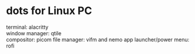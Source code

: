 # dots for Linux PC

terminal: alacritty  
window manager: qtile    
compositor: picom
file manager: vifm and nemo
app launcher/power menu: rofi
